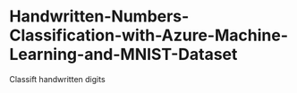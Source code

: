 # Handwritten-Numbers-Classification-with-Azure-Machine-Learning-and-MNIST-Dataset
Classift handwritten digits
